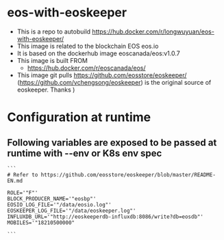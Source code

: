 # eos-with-eoskeeper

- This is a repo to autobuild https://hub.docker.com/r/longwuyuan/eos-with-eoskeeper/
- This image is related to the blockchain EOS eos.io
- It is based on the dockerhub image eoscanada/eos:v1.0.7
- This image is built FROM
    - https://hub.docker.com/r/eoscanada/eos/
- This image git pulls  https://github.com/eosstore/eoskeeper/ 
    (https://github.com/vchengsong/eoskeeper) is the original source of eoskeeper. Thanks )

# Configuration at runtime
## Following variables are exposed to be passed at runtime with --env or K8s env spec

    ```
    # Refer to https://github.com/eosstore/eoskeeper/blob/master/README-EN.md

    ROLE='"F"'
    BLOCK_PRODUCER_NAME='"eosbp"'
    EOSIO_LOG_FILE='"/data/eosio.log"'
    EOSKEEPER_LOG_FILE='"/data/eoskeeper.log"'
    INFLUXDB_URL='"http://eoskeeperdb-influxdb:8086/write?db=eosdb"'
    MOBILES='"18210500000"

    ```
